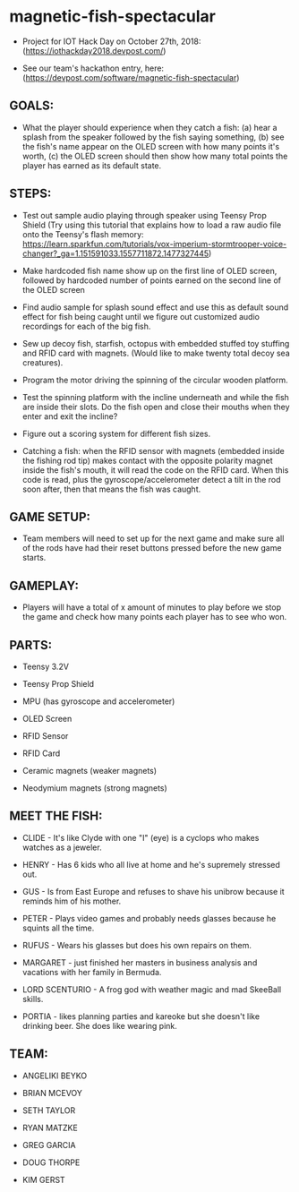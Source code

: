 # magnetic-fish-spectacular

* Project for IOT Hack Day on October 27th, 2018: (https://iothackday2018.devpost.com/)

* See our team's hackathon entry, here: (https://devpost.com/software/magnetic-fish-spectacular)

<h2>GOALS:</h2>

* What the player should experience when they catch a fish: (a) hear a splash from the speaker followed by the fish saying something, (b) see the fish's name appear on the OLED screen with how many points it's worth, (c) the OLED screen should then show how many total points the player has earned as its default state.

<h2>STEPS:</h2>

* Test out sample audio playing through speaker using Teensy Prop Shield (Try using this tutorial that explains how to load a raw audio file onto the Teensy's flash memory: https://learn.sparkfun.com/tutorials/vox-imperium-stormtrooper-voice-changer?_ga=1.151591033.1557711872.1477327445)

* Make hardcoded fish name show up on the first line of OLED screen, followed by hardcoded number of points earned on the second line of the OLED screen

* Find audio sample for splash sound effect and use this as default sound effect for fish being caught until we figure out customized audio recordings for each of the big fish.

* Sew up decoy fish, starfish, octopus with embedded stuffed toy stuffing and RFID card with magnets. (Would like to make twenty total decoy sea creatures).

* Program the motor driving the spinning of the circular wooden platform.

* Test the spinning platform with the incline underneath and while the fish are inside their slots. Do the fish open and close their mouths when they enter and exit the incline?

* Figure out a scoring system for different fish sizes.

* Catching a fish: when the RFID sensor with magnets (embedded inside the fishing rod tip) makes contact with the opposite polarity magnet inside the fish's mouth, it will read the code on the RFID card. When this code is read, plus the gyroscope/accelerometer detect a tilt in the rod soon after, then that means the fish was caught.

<h2>GAME SETUP:</h2>

* Team members will need to set up for the next game and make sure all of the rods have had their reset buttons pressed before the new game starts.

<h2>GAMEPLAY:</h2>

* Players will have a total of x amount of minutes to play before we stop the game and check how many points each player has to see who won. 

<h2>PARTS:</h2>

* Teensy 3.2V

* Teensy Prop Shield

* MPU (has gyroscope and accelerometer)

* OLED Screen

* RFID Sensor

* RFID Card

* Ceramic magnets (weaker magnets)

* Neodymium magnets (strong magnets)

<h2>MEET THE FISH:</h2>

* CLIDE - It's like Clyde with one "I" (eye) is a cyclops who makes watches as a jeweler.

* HENRY - Has 6 kids who all live at home and he's supremely stressed out.

* GUS - Is from East Europe and refuses to shave his unibrow because it reminds him of his mother.

* PETER - Plays video games and probably needs glasses because he squints all the time.

* RUFUS - Wears his glasses but does his own repairs on them.

* MARGARET - just finished her masters in business analysis and vacations with her family in Bermuda.

* LORD SCENTURIO - A frog god with weather magic and mad SkeeBall skills.

* PORTIA - likes planning parties and kareoke but she doesn't like drinking beer. She does like wearing pink.

<h2>TEAM:</h2>

* ANGELIKI BEYKO

* BRIAN MCEVOY

* SETH TAYLOR

* RYAN MATZKE

* GREG GARCIA

* DOUG THORPE

* KIM GERST
